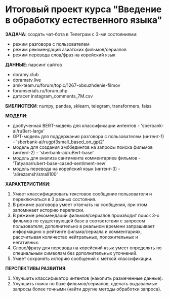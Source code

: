 # Итоговый проект курса "Введение в обработку естественного языка"

**ЗАДАЧА**: создать чат-бота в Телеграм с 3-мя состояниями: 
  + режим разговора с пользователем
  + режим рекомендаций азиатских фильмов/сериалов
  + режим перевода слов/фраз на корейский язык

**ДАННЫЕ**: парсинг сайтов
   + doramy.club
   + doramatv.live
   + amk-team.ru/forum/topic/1267-obsuzhdenie-filmov
   + forumserials.ru/forum.php
   + датасет instagram_comments_7M.csv

**БИБЛИОТЕКИ**: numpy, pandas, sklearn, telegram, transformers, faiss

**МОДЕЛИ**: 
  + дообученная BERT-модель для классификации интентов - 'sberbank-ai/ruBert-large'
  + GPT-модель для поддержания разговора с пользователем (интент-1) - 'sberbank-ai/rugpt3small_based_on_gpt2'
  + модель для создания эмббедингов на запросы поиска фильмов (интент-2) - 'sberbank-ai/ruBert-base'
  + модель для анализа сантимента комментариев фильмов - 'Tatyana/rubert-base-cased-sentiment-new'
  + модель перевода на корейский язык (интент-3) - 'alirezamsh/small100'

**ХАРАКТЕРИСТИКИ**:
  1. Умеет классифицировать текстовое сообщение пользователя и переключаться в 3 разных состояния.
  2. В режиме разговора умеет отвечать на сообщения, при этом запоминает историю переписки.
  3. В режиме рекомендаций фильмов/сериалов производит поиск 3-х фильмов по существующей базе в соответствии с запросом пользователя, дополнительно в реальном времени запрашивает информацию о рейтинге фильма/сериала и комментариях, рассчитывая количество нейтральных, положительных и негативных.
  4. Слово/фразу для перевода на корейский язык умеет определять по специальным символам без дополнительных уточнений.
  5. Умеет сохранять историю сообщений с меткой классификации.
  
  **ПЕРСПЕКТИВЫ РАЗВИТИЯ**:
  1. Улучшить классификатор интентов (накопить размеченные данные).
  2. Улучшить поиск по базе фильмов/сериалов, сделать выдаваемые запросы более точными (найти другие методы обработки запроса).
